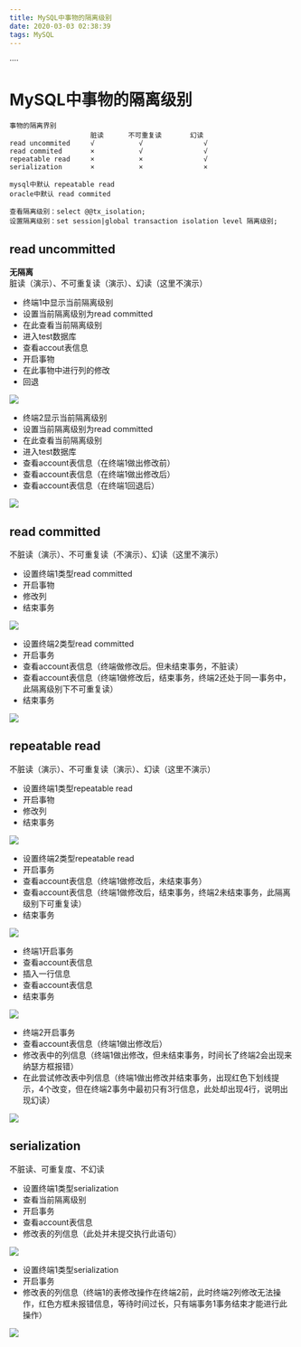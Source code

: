 ```yaml
---
title: MySQL中事物的隔离级别
date: 2020-03-03 02:38:39
tags: MySQL
---
```


····

<!--more-->

# MySQL中事物的隔离级别

```
事物的隔离界别
					脏读		不可重复读		幻读
read uncommited 	√			√				√
read commited		×			√				√
repeatable read		×			×				√
serialization		×			×				×

mysql中默认 repeatable read
oracle中默认 read commited

查看隔离级别：select @@tx_isolation;
设置隔离级别：set session|global transaction isolation level 隔离级别;
```
## read uncommitted
**无隔离**  
脏读（演示）、不可重复读（演示）、幻读（这里不演示）  

- 终端1中显示当前隔离级别  
- 设置当前隔离级别为read committed  
- 在此查看当前隔离级别  
- 进入test数据库  
- 查看accout表信息  
- 开启事物  
- 在此事物中进行列的修改  
- 回退  

<img src="https://blog-image-host.oss-cn-shanghai.aliyuncs.com/gyqblog/read_uncommitted1.png"/>

- 终端2显示当前隔离级别
- 设置当前隔离级别为read committed
- 在此查看当前隔离级别
- 进入test数据库
- 查看account表信息（在终端1做出修改前）
- 查看account表信息（在终端1做出修改后）
- 查看account表信息（在终端1回退后）

<img src="https://blog-image-host.oss-cn-shanghai.aliyuncs.com/gyqblog/read_uncommited2.png"/>


## read committed
不脏读（演示）、不可重复读（不演示）、幻读（这里不演示）  

- 设置终端1类型read committed
- 开启事物
- 修改列
- 结束事务

<img src="https://blog-image-host.oss-cn-shanghai.aliyuncs.com/gyqblog/read_commited1.png"/>

- 设置终端2类型read committed   
- 开启事务  
- 查看account表信息（终端做修改后。但未结束事务，不脏读）  
- 查看account表信息（终端1做修改后，结束事务，终端2还处于同一事务中，此隔离级别下不可重复读）  
- 结束事务

<img src="https://blog-image-host.oss-cn-shanghai.aliyuncs.com/gyqblog/read_commited2.png"/>

## repeatable read
不脏读（演示）、不可重复读（演示）、幻读（这里不演示）  


- 设置终端1类型repeatable read
- 开启事物
- 修改列
- 结束事务

<img src="https://blog-image-host.oss-cn-shanghai.aliyuncs.com/gyqblog/repeatable_read1.png"/>

- 设置终端2类型repeatable read
- 开启事务
- 查看account表信息（终端1做修改后，未结束事务）
- 查看account表信息（终端1做修改后，结束事务，终端2未结束事务，此隔离级别下可重复读）
- 结束事务

<img src="https://blog-image-host.oss-cn-shanghai.aliyuncs.com/gyqblog/repeatable_read2.png"/>

- 终端1开启事务
- 查看account表信息
- 插入一行信息
- 查看account表信息
- 结束事务

<img src="https://blog-image-host.oss-cn-shanghai.aliyuncs.com/gyqblog/repeatable_read_illusion1.png"/>

- 终端2开启事务  
- 查看account表信息（终端1做出修改后）  
- 修改表中的列信息（终端1做出修改，但未结束事务，时间长了终端2会出现来纳瑟方框报错）  
- 在此尝试修改表中列信息（终端1做出修改并结束事务，出现红色下划线提示，4个改变，但在终端2事务中最初只有3行信息，此处却出现4行，说明出现幻读）

<img src="https://blog-image-host.oss-cn-shanghai.aliyuncs.com/gyqblog/repeatable_read_illusion2.png"/>


## serialization
不脏读、可重复度、不幻读

- 设置终端1类型serialization
- 查看当前隔离级别
- 开启事务
- 查看account表信息
- 修改表的列信息（此处并未提交执行此语句）

<img src="https://blog-image-host.oss-cn-shanghai.aliyuncs.com/gyqblog/serializable1.png"/>

- 设置终端1类型serialization
- 开启事务
- 修改表的列信息（终端1的表修改操作在终端2前，此时终端2列修改无法操作，红色方框未报错信息，等待时间过长，只有端事务1事务结束才能进行此操作）

<img src="https://blog-image-host.oss-cn-shanghai.aliyuncs.com/gyqblog/serializable2.png"/>
